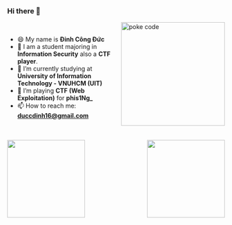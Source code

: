 ### Hi there 👋

<!-- <img align="right" height="200" alt="anh ma tran" src="https://i.gifer.com/9kGQ.gif"><br/> -->
<img align="right" alt="poke code" width="240" src="https://media1.giphy.com/media/f6hnhHkks8bk4jwjh3/giphy.gif"><br/>
<!--style="vertical-align:middle;margin:0px 50px https://images-wixmp-ed30a86b8c4ca887773594c2.wixmp.com/f/e812ae23-4542-4b4c-bba9-2c1832675803/dfaf87i-35558ca0-8455-494a-8976-8476a6db2fd4.gif?token=eyJ0eXAiOiJKV1QiLCJhbGciOiJIUzI1NiJ9.eyJzdWIiOiJ1cm46YXBwOjdlMGQxODg5ODIyNjQzNzNhNWYwZDQxNWVhMGQyNmUwIiwiaXNzIjoidXJuOmFwcDo3ZTBkMTg4OTgyMjY0MzczYTVmMGQ0MTVlYTBkMjZlMCIsIm9iaiI6W1t7InBhdGgiOiJcL2ZcL2U4MTJhZTIzLTQ1NDItNGI0Yy1iYmE5LTJjMTgzMjY3NTgwM1wvZGZhZjg3aS0zNTU1OGNhMC04NDU1LTQ5NGEtODk3Ni04NDc2YTZkYjJmZDQuZ2lmIn1dXSwiYXVkIjpbInVybjpzZXJ2aWNlOmZpbGUuZG93bmxvYWQiXX0.0eMwJQX-KhWNzFPdSi1lQJs24KeQNlUmIoFykZHSnIk-->
- 😄 My name is **Đinh Công Đức**
- 🔭 I am a student majoring in **Information Security** also a **CTF player**.<br>
- 🌱 I’m currently studying at **University of Information Technology - VNUHCM (UIT)**
- 👯 I’m playing **CTF (Web Exploitation)** for **phis1Ng_**
- 📫 How to reach me: **duccdinh16@gmail.com**
<!-- - 🔭 I’m currently learning ... -->
<!-- - 🤔 I’m looking for help with ... -->
<!-- - 💬 Ask me about ... -->
<!-- - 😄 Pronouns: ... -->
<!-- - ⚡ Fun fact: ... -->
<br/>
<br/>

<a href="https://github.com/dcduc168">
  <img height=180 align="center" src="https://github-readme-stats-git-masterrstaa-rickstaa.vercel.app/api?username=dcduc168&show_icons=true&theme=tokyonight&rank_icon=github&card_width=500" />
<!-- hide=contribs,prs,issues -->
</a>
<a href="https://github.com/dcduc168">
  <img height=180 align="right" src="https://github-readme-stats.vercel.app/api/top-langs?username=dcduc168&show_icons=true&theme=tokyonight&layout=compact&langs_count=8&card_width=280&text_bold=true" />
</a>
